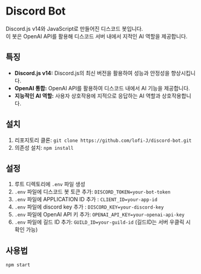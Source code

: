 # Discord Bot

 Discord.js v14와 JavaScript로 만들어진 디스코드 봇입니다. <br />
 이 봇은 OpenAI API를 활용해 디스코드 서버 내에서 지적인 AI 역할을 제공합니다.

## 특징

- **Discord.js v14:** Discord.js의 최신 버전을 활용하여 성능과 안정성을 향상시킵니다.
- **OpenAI 통합:** OpenAI API를 활용하여 디스코드 내에서 AI 기능을 제공합니다.
- **지능적인 AI 역할:** 사용자 상호작용에 지적으로 응답하는 AI 역할과 상호작용합니다.

## 설치

1. 리포지토리 클론: `git clone https://github.com/lofi-J/discord-bot.git`
2. 의존성 설치: `npm install`

## 설정

1. 루트 디렉토리에 `.env` 파일 생성
2. `.env` 파일에 디스코드 봇 토큰 추가: `DISCORD_TOKEN=your-bot-token`
3. `.env` 파일에 APPLICATION ID 추가 : `CLIENT_ID=your-app-id`
4. `.env` 파일에 discord key 추가 : `DISCORD_KEY=your-discord-key`
3. `.env` 파일에 OpenAI API 키 추가: `OPENAI_API_KEY=your-openai-api-key`
4. `.env` 파일에 길드 ID 추가: `GUILD_ID=your-guild-id` (길드ID는 서버 우클릭 시 확인 가능)


## 사용법

```bash
npm start
